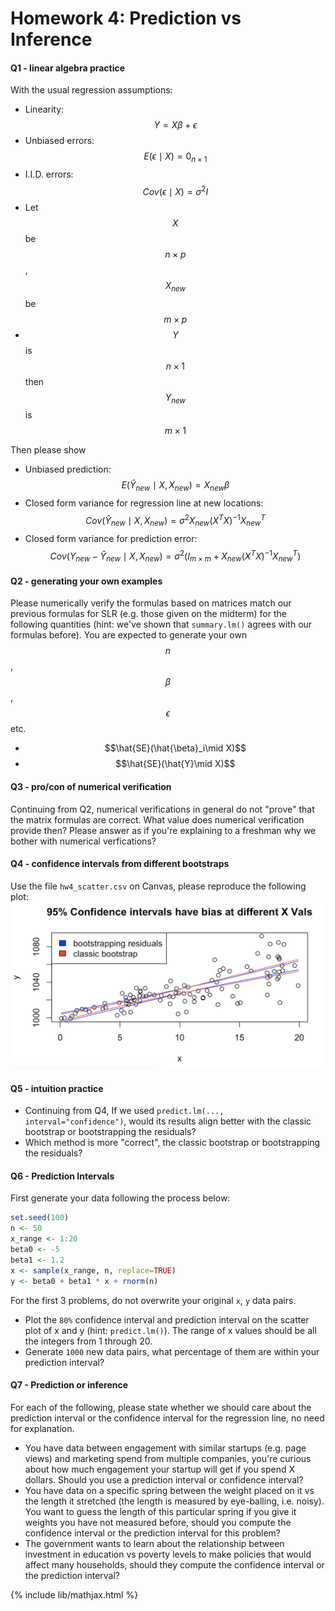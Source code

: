 # Homework 4: Prediction vs Inference

#### Q1 - linear algebra practice
With the usual regression assumptions:

  - Linearity: $$Y=X\beta + \epsilon$$
  - Unbiased errors: $$E(\epsilon\mid X) = 0_{n \times 1}$$
  - I.I.D. errors: $$Cov(\epsilon\mid X) = \sigma^2 I$$
  - Let $$X$$ be $$n\times p$$, $$X_{new}$$ be $$m \times p$$
  - $$Y$$ is $$n\times 1$$ then $$Y_{new}$$ is $$m \times 1$$

Then please show

  - Unbiased prediction: $$E(\hat{Y}_{new}\mid X, X_{new}) = X_{new}\beta$$
  - Closed form variance for regression line at new locations: $$Cov(\hat{Y}_{new}\mid X, X_{new}) = \sigma^2 X_{new} (X^TX)^{-1}X_{new}^T$$
  - Closed form variance for prediction error: $$Cov(Y_{new} - \hat{Y}_{new}\mid X, X_{new}) = \sigma^2 (I_{m\times m} + X_{new} (X^TX)^{-1}X_{new}^T)$$

#### Q2 - generating your own examples
Please numerically verify the formulas based on matrices match our previous formulas for SLR (e.g. those given on the midterm) for the following quantities (hint: we've shown that `summary.lm()` agrees with our formulas before). You are expected to generate your own $$n$$, $$\beta$$, $$\epsilon$$ etc.

- $$\hat{SE}(\hat{\beta}_i\mid X)$$
- $$\hat{SE}(\hat{Y}\mid X)$$

#### Q3 - pro/con of numerical verification
Continuing from Q2, numerical verifications in general do not "prove" that the matrix formulas are correct.
What value does numerical verification provide then? Please answer as if you're explaining to a freshman why we bother with numerical verfications?

#### Q4 - confidence intervals from different bootstraps
Use the file `hw4_scatter.csv` on Canvas, please reproduce the following plot:
<img src="../images/hw4_conf_inter_boot.png" alt="conf_inter_boot" width='600'>

#### Q5 - intuition practice
- Continuing from Q4, If we used `predict.lm(..., interval="confidence")`, would its results align better with the classic bootstrap or bootstrapping the residuals?
- Which method is more "correct", the classic bootstrap or bootstrapping the residuals?

#### Q6 - Prediction Intervals
First generate your data following the process below:

```r
set.seed(100)
n <- 50
x_range <- 1:20
beta0 <- -5
beta1 <- 1.2
x <- sample(x_range, n, replace=TRUE)
y <- beta0 + beta1 * x + rnorm(n)
```
For the first 3 problems, do not overwrite your original `x`, `y` data pairs.
- Plot the `80%` confidence interval and prediction interval on the scatter plot of x and y (hint: `predict.lm()`). The range of x values should be all the integers from 1 through 20.
- Generate `1000` new data pairs, what percentage of them are within your prediction interval?


#### Q7 - Prediction or inference
For each of the following, please state whether we should care about the prediction interval or the confidence interval for the regression line, no need for explanation.
- You have data between engagement with similar startups (e.g. page views) and marketing spend from multiple companies, you're curious about how much engagement your startup will get if you spend X dollars. Should you use a prediction interval or confidence interval?
- You have data on a specific spring between the weight placed on it vs the length it stretched (the length is measured by eye-balling, i.e. noisy). You want to guess the length of this particular spring if you give it weights you have not measured before, should you compute the confidence interval or the prediction interval for this problem?
- The government wants to learn about the relationship between investment in education vs poverty levels to make policies that would affect many households, should they compute the confidence interval or the prediction interval?


{% include lib/mathjax.html %}
